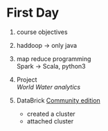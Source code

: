 # First Day

1. course objectives

2. haddoop -> only java

3. map reduce programming  
Spark -> Scala, python3

4. Project  
*World Water analytics*

5. DataBrick
[Community edition](https://community.cloud.databricks.com)
	- created a cluster
	- attached cluster
